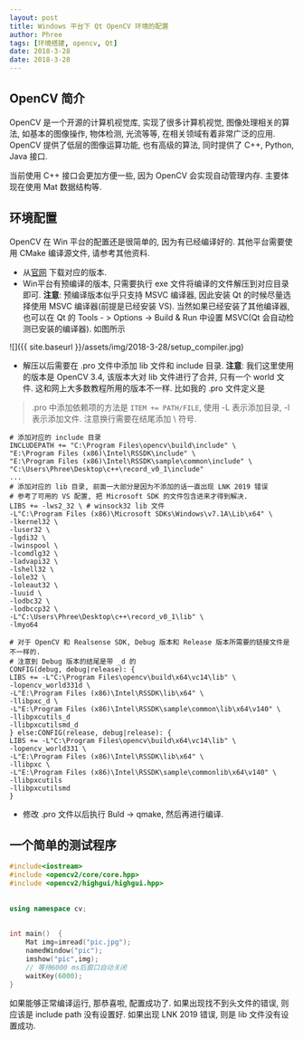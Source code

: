 ```yaml
---
layout: post
title: Windows 平台下 Qt OpenCV 环境的配置
author: Phree
tags: [环境搭建, opencv, Qt]
date: 2018-3-28
date: 2018-3-28
---
```


## OpenCV 简介
OpenCV 是一个开源的计算机视觉库, 实现了很多计算机视觉, 图像处理相关的算法, 如基本的图像操作, 物体检测, 光流等等, 在相关领域有着非常广泛的应用. OpenCV 提供了低层的图像运算功能, 也有高级的算法, 同时提供了 C++, Python, Java 接口.

当前使用 C++ 接口会更加方便一些, 因为 OpenCV 会实现自动管理内存. 主要体现在使用 Mat 数据结构等.

## 环境配置
OpenCV 在 Win 平台的配置还是很简单的, 因为有已经编译好的. 其他平台需要使用 CMake 编译源文件, 请参考其他资料.
- 从[官网](https://opencv.org/releases.html) 下载对应的版本.
- Win平台有预编译的版本, 只需要执行 exe 文件将编译的文件解压到对应目录即可. **注意**: 预编译版本似乎只支持 MSVC 编译器,  因此安装 Qt 的时候尽量选择使用 MSVC 编译器(前提是已经安装 VS). 当然如果已经安装了其他编译器, 也可以在 Qt 的 Tools - > Options -> Build & Run 中设置 MSVC(Qt 会自动检测已安装的编译器). 如图所示

![]({{ site.baseurl }}/assets/img/2018-3-28/setup_compiler.jpg)

- 解压以后需要在 .pro 文件中添加 lib 文件和 include 目录. **注意**: 我们这里使用的版本是 OpenCV 3.4, 该版本大对 lib 文件进行了合并, 只有一个 world 文件. 这和网上大多数教程所用的版本不一样. 比如我的 .pro 文件定义是

> .pro 中添加依赖项的方法是 `ITEM += PATH/FILE`, 使用 -L 表示添加目录, -l 表示添加文件. 注意换行需要在结尾添加 \ 符号.

```
# 添加对应的 include 目录
INCLUDEPATH += "C:\Program Files\opencv\build\include" \
"E:\Program Files (x86)\Intel\RSSDK\include" \
"E:\Program Files (x86)\Intel\RSSDK\sample\common\include" \
"C:\Users\Phree\Desktop\c++\record_v0_1\include"
...
# 添加对应的 lib 目录, 前面一大部分是因为不添加的话一直出现 LNK 2019 错误
# 参考了可用的 VS 配置, 把 Microsoft SDK 的文件包含进来才得到解决.
LIBS += -lws2_32 \ # winsock32 lib 文件
-L"C:\Program Files (x86)\Microsoft SDKs\Windows\v7.1A\Lib\x64" \
-lkernel32 \
-luser32 \
-lgdi32 \
-lwinspool \
-lcomdlg32 \
-ladvapi32 \
-lshell32 \
-lole32 \
-loleaut32 \
-luuid \
-lodbc32 \
-lodbccp32 \
-L"C:\Users\Phree\Desktop\c++\record_v0_1\lib" \
-lmyo64

# 对于 OpenCV 和 Realsense SDK, Debug 版本和 Release 版本所需要的链接文件是不一样的.
# 注意到 Debug 版本的结尾是带 _d 的
CONFIG(debug, debug|release): {
LIBS += -L"C:\Program Files\opencv\build\x64\vc14\lib" \
-lopencv_world331d \
-L"E:\Program Files (x86)\Intel\RSSDK\lib\x64" \
-llibpxc_d \
-L"E:\Program Files (x86)\Intel\RSSDK\sample\common\lib\x64\v140" \
-llibpxcutils_d
-llibpxcutilsmd_d
} else:CONFIG(release, debug|release): {
LIBS += -L"C:\Program Files\opencv\build\x64\vc14\lib" \
-lopencv_world331 \
-L"E:\Program Files (x86)\Intel\RSSDK\lib\x64" \
-llibpxc \
-L"E:\Program Files (x86)\Intel\RSSDK\sample\commonlib\x64\v140" \
-llibpxcutils
-llibpxcutilsmd
}
```
- 修改 .pro 文件以后执行 Buld -> qmake, 然后再进行编译.

## 一个简单的测试程序
```cpp
#include<iostream>  
#include <opencv2/core/core.hpp>  
#include <opencv2/highgui/highgui.hpp>  
  
    
using namespace cv;  
      
        
int main()  {  
    Mat img=imread("pic.jpg");  
    namedWindow("pic");  
    imshow("pic",img);  
    // 等待6000 ms后窗口自动关闭  
    waitKey(6000);  
}
```

如果能够正常编译运行, 那恭喜啦, 配置成功了. 如果出现找不到头文件的错误, 则应该是 include path 没有设置好. 如果出现 LNK 2019 错误, 则是 lib 文件没有设置成功.
